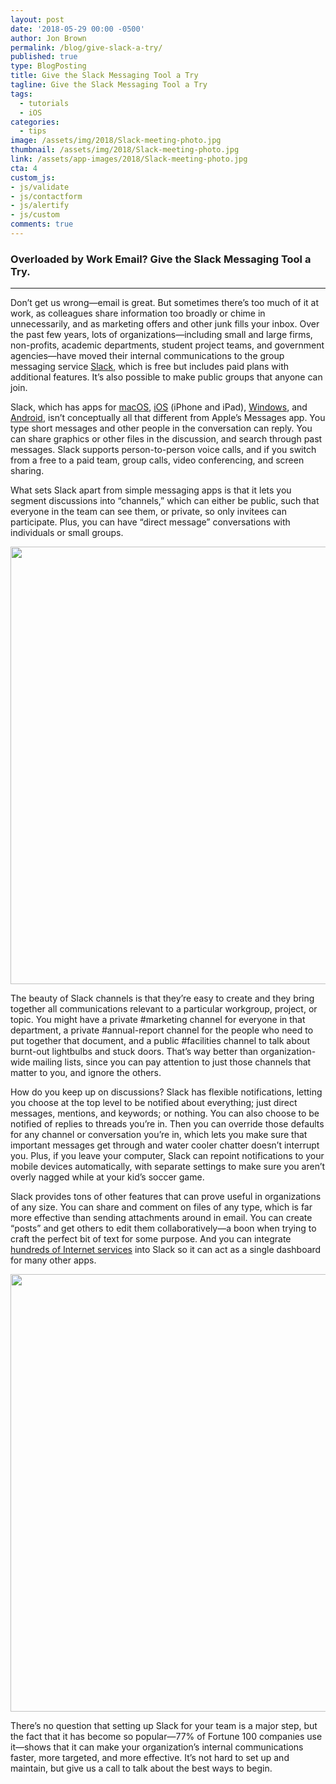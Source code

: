 ```yaml
---
layout: post
date: '2018-05-29 00:00 -0500'
author: Jon Brown
permalink: /blog/give-slack-a-try/
published: true
type: BlogPosting
title: Give the Slack Messaging Tool a Try
tagline: Give the Slack Messaging Tool a Try
tags:
  - tutorials
  - iOS
categories:
  - tips
image: /assets/img/2018/Slack-meeting-photo.jpg
thumbnail: /assets/img/2018/Slack-meeting-photo.jpg
link: /assets/app-images/2018/Slack-meeting-photo.jpg
cta: 4
custom_js:
- js/validate
- js/contactform
- js/alertify
- js/custom
comments: true
---
```

### Overloaded by Work Email? Give the Slack Messaging Tool a Try.
---

Don’t get us wrong—email is great. But sometimes there’s too much of it at work, as colleagues share information too broadly or chime in unnecessarily, and as marketing offers and other junk fills your inbox. Over the past few years, lots of organizations—including small and large firms, non-profits, academic departments, student project teams, and government agencies—have moved their internal communications to the group messaging service [Slack](https://slack.com/), which is free but includes paid plans with additional features. It’s also possible to make public groups that anyone can join.

Slack, which has apps for [macOS](https://slack.com/downloads/osx), [iOS](https://slack.com/downloads/ios) (iPhone and iPad), [Windows](https://slack.com/downloads/windows), and [Android](https://slack.com/downloads/android), isn’t conceptually all that different from Apple’s Messages app. You type short messages and other people in the conversation can reply. You can share graphics or other files in the discussion, and search through past messages. Slack supports person-to-person voice calls, and if you switch from a free to a paid team, group calls, video conferencing, and screen sharing.

What sets Slack apart from simple messaging apps is that it lets you segment discussions into “channels,” which can either be public, such that everyone in the team can see them, or private, so only invitees can participate. Plus, you can have “direct message” conversations with individuals or small groups.

<img src="{{ site.site_cdn }}/assets/img/blog/2018/slack/Slack-apps.png" class="img-fluid rounded m-2" width="700" />

The beauty of Slack channels is that they’re easy to create and they bring together all communications relevant to a particular workgroup, project, or topic. You might have a private #marketing channel for everyone in that department, a private #annual-report channel for the people who need to put together that document, and a public #facilities channel to talk about burnt-out lightbulbs and stuck doors. That’s way better than organization-wide mailing lists, since you can pay attention to just those channels that matter to you, and ignore the others.

How do you keep up on discussions? Slack has flexible notifications, letting you choose at the top level to be notified about everything; just direct messages, mentions, and keywords; or nothing. You can also choose to be notified of replies to threads you’re in. Then you can override those defaults for any channel or conversation you’re in, which lets you make sure that important messages get through and water cooler chatter doesn’t interrupt you. Plus, if you leave your computer, Slack can repoint notifications to your mobile devices automatically, with separate settings to make sure you aren’t overly nagged while at your kid’s soccer game.

Slack provides tons of other features that can prove useful in organizations of any size. You can share and comment on files of any type, which is far more effective than sending attachments around in email. You can create “posts” and get others to edit them collaboratively—a boon when trying to craft the perfect bit of text for some purpose. And you can integrate [hundreds of Internet services](https://slack.com/apps) into Slack so it can act as a single dashboard for many other apps.

<img src="{{ site.site_cdn }}/assets/img/blog/2018/slack/Slack-for-iPad.png" class="img-fluid rounded m-2" width="700" />

There’s no question that setting up Slack for your team is a major step, but the fact that it has become so popular—77% of Fortune 100 companies use it—shows that it can make your organization’s internal communications faster, more targeted, and more effective. It’s not hard to set up and maintain, but give us a call to talk about the best ways to begin.